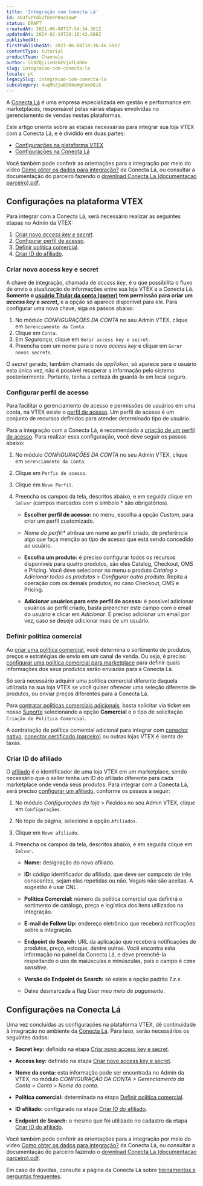 ```yaml
---
title: 'Integração com Conecta Lá'
id: 403fvPYdv2f6VeP0na3awP
status: DRAFT
createdAt: 2021-06-08T17:54:34.361Z
updatedAt: 2024-02-19T20:16:43.888Z
publishedAt: 
firstPublishedAt: 2021-06-08T18:36:46.591Z
contentType: tutorial
productTeam: Channels
author: 5l9ZQjiivHzkEVjafL4O6v
slug: integracao-com-conecta-la
locale: pt
legacySlug: integracao-com-conecta-la
subcategory: 4uqMnZjwBO04uWgCom8QiA
---
```


A [Conecta Lá](https://www.conectala.com.br/) é uma empresa especializada em gestão e performance em marketplaces, responsável pelas várias etapas envolvidas no gerenciamento de vendas nestas plataformas.

Este artigo orienta sobre as etapas necessárias para integrar sua loja VTEX com a Conecta Lá, e é dividido em duas partes:

- [Configurações na plataforma VTEX](#configuracoes-na-plataforma-vtex)
- [Configurações na Conecta Lá](#configuracoes-na-conecta-la)

<div class="alert alert-info">
Você também pode conferir as orientações para a integração por meio do vídeo <a href="https://conectala.agidesk.com/br/central-de-ajuda/como-obter-os-dados-para-integracao">Como obter os dados para integração?</a> da Conecta Lá, ou consultar a documentação do parceiro fazendo o <a href="https://drive.google.com/uc?export=download&id=1jbKK7fR68jfH6rBNmy-gq5d1lQZ-2cBs">download Conecta La (documentacao parceiro).pdf</a>.
</div>

## Configurações na plataforma VTEX

Para integrar com a Conecta Lá, será necessário realizar as seguintes etapas no Admin da VTEX:

1. [Criar novo _access key e secret_](#criar-novo-access-key-e-secret).
2. [Configurar perfil de acesso](#configurar-perfil-de-acesso).
3. [Definir política comercial](#definir-politica-comercial).
4. [Criar ID do afiliado](#criar-id-do-afiliado).

### Criar novo access key e secret

A chave de integração, chamada de _access key_, é o que possibilita o fluxo de envio e atualização de informações entre sua loja VTEX e a Conecta Lá. **Somente o [usuário Titular da conta (owner)](https://help.vtex.com/pt/tracks/contas-e-permissoes--5PxyAgZrtiYlaYZBTlhJ2A/56Bd0KpwbvAji1aFs94xdA?&utm_source=autocomplete) tem permissão para criar um _access key_ e _secret_,** e a opção só aparece disponível para ele. Para configurar uma nova chave, siga os passos abaixo:

1. No módulo _CONFIGURAÇÕES DA CONTA_ no seu Admin VTEX, clique em `Gerenciamento da Conta`.
2. Clique em `Conta`.
3. Em _Segurança_, clique em `Gerar access key e secret`.
4. Preencha com um nome para o novo _access key_ e clique em `Gerar novos secrets`.

<div class="alert alert-danger">
O <i/>secret</i> gerado, também chamado de <i/>appToken</i>, só aparece para o usuário esta única vez, não é possível recuperar a informação pelo sistema posteriormente. Portanto, tenha a certeza de guardá-lo em local seguro.
</div>

### Configurar perfil de acesso

Para facilitar o gerenciamento de acesso e permissões de usuários em uma conta, na VTEX existe o [perfil de acesso](https://help.vtex.com/pt/tutorial/perfis-de-acesso--7HKK5Uau2H6wxE1rH5oRbc). Um perfil de acesso é um conjunto de recursos definidos para atender determinado tipo de usuário.

Para a integração com a Conecta Lá, é recomendada a [criação de um perfil de acesso](https://help.vtex.com/pt/tutorial/perfis-de-acesso--7HKK5Uau2H6wxE1rH5oRbc#criando-um-perfil-de-acesso). Para realizar essa configuração, você deve seguir os passos abaixo:

1. No módulo _CONFIGURAÇÕES DA CONTA_ no seu Admin VTEX, clique em `Gerenciamento da Conta`.
2. Clique em `Perfis de acesso`.
3. Clique em `Novo Perfil`.
4. Preencha os campos da tela, descritos abaixo, e em seguida clique em `Salvar` (campos marcados com o símbolo * são obrigatórios).

   - **Escolher perfil de acesso:** no menu, escolha a opção _Custom_, para criar um perfil customizado.

   - **Nome do perfil*:** atribua um nome ao perfil criado, de preferência algo que faça menção ao tipo de acesso que está sendo concedido ao usuário.

   - **Escolha um produto:** é preciso configurar todos os recursos disponíveis para quatro produtos, são eles Catalog, Checkout, OMS e Pricing. Você deve selecionar no menu o produto _Catalog > Adicionar todos os produtos > Configurar outro produto_. Repita a operação com os demais produtos, no caso Checkout, OMS e Pricing.

   - **Adicionar usuários para este perfil de acesso:** é possível adicionar usuários ao perfil criado, basta preencher este campo com o email do usuário e clicar em _Adicionar_. É preciso adicionar um email por vez, caso se deseje adicionar mais de um usuário.

### Definir política comercial

Ao [criar uma política comercial](https://help.vtex.com/pt/tutorial/o-que-e-uma-politica-comercial--563tbcL0TYKEKeOY4IAgAE), você determina o sortimento de produtos, preços e estratégias de envio em um canal de venda. Ou seja, é preciso [configurar uma política comercial para marketplace](https://help.vtex.com/pt/tutorial/configurando-a-politica-comercial-para-marketplace/) para definir quais informações dos seus produtos serão enviadas para a Conecta Lá.

Só será necessário adquirir uma política comercial diferente daquela utilizada na sua loja VTEX se você quiser oferecer uma seleção diferente de produtos, ou enviar preços diferentes para a Conecta Lá.

Para [contratar políticas comerciais adicionais](https://help.vtex.com/pt/tutorial/contratacao-de-politica-comercial-adicional--61vuFOw4yGh6nwSmkLJL1X), basta solicitar via ticket em nosso [Suporte](https://help.vtex.com/pt/support) selecionando a opção **Comercial** e o tipo de solicitação `Criação de Política Comercial`.

A contratação de política comercial adicional para integrar com [conector nativo](https://help.vtex.com/pt/tutorial/estrategias-de-marketplace-na-vtex--tutorials_402#integrado-a-conector-nativo-vtex), [conector certificado (parceiro)](https://help.vtex.com/pt/tutorial/estrategias-de-marketplace-na-vtex--tutorials_402#integrado-a-conector-certificado-parceiro) ou outras lojas VTEX é isenta de taxas.

### Criar ID do afiliado

O [afiliado](https://help.vtex.com/pt/tutorial/o-que-e-afiliado--4bN3e1YarSEammk2yOeMc0) é o identificador de uma loja VTEX em um marketplace, sendo necessário que o seller tenha um ID do afiliado diferente para cada marketplace onde venda seus produtos. Para integrar com a Conecta Lá, será preciso [configurar um afiliado](https://help.vtex.com/pt/tutorial/como-configurar-afiliado--tutorials_187), conforme os passos a seguir:

1. No módulo _Configurações da loja_ > _Pedidos_ no seu Admin VTEX, clique em `Configurações`.
3. No topo da página, selecione a opção `Afiliados`.
4. Clique em `Novo afiliado`.
5. Preencha os campos da tela, descritos abaixo, e em seguida clique em `Salvar`.

   - **Nome:** designação do novo afiliado.

   - **ID:** código identificador do afiliado, que deve ser composto de três consoantes, sejam elas repetidas ou não. Vogais não são aceitas. A sugestão é usar CNL.

   - **Política Comercial:** número da política comercial que definirá o sortimento de catálogo, preço e logística dos itens utilizados na integração.

   - **E-mail de Follow Up:** endereço eletrônico que receberá notificações sobre a integração.

   - **Endpoint de Search:** URL da aplicação que receberá notificações de produtos, preço, estoque, dentre outras. Você encontra esta informação no painel da Conecta Lá, e deve preenchê-la respeitando o uso de maiúsculas e minúsculas, pois o campo é _case sensitive_.

   - **Versão do Endpoint de Search:** só existe a opção padrão _1.x.x_.

   - Deixe desmarcada a flag _Usar meu meio de pagamento_.

## Configurações na Conecta Lá

Uma vez concluídas as configurações na plataforma VTEX, dê continuidade à integração no ambiente da [Conecta Lá](https://www.conectala.com.br/). Para isso, serão necessários os seguintes dados:

- **Secret key:** definido na etapa [Criar novo access key e secret](#criar-novo-access-key-e-secret).

- **Access key:** definido na etapa [Criar novo access key e secret](#criar-novo-access-key-e-secret).

- **Nome da conta:** esta informação pode ser encontrada no Admin da VTEX, no módulo _CONFIGURAÇÃO DA CONTA > Gerenciamento da Conta > Conta > Nome da conta_.

- **Política comercial:** determinada na etapa [Definir política comercial](#definir-politica-comercial).

- **ID afiliado:** configurado na etapa [Criar ID do afiliado](#criar-id-do-afiliado).

- **Endpoint de Search:** o mesmo que foi utilizado no cadastro da etapa [Criar ID do afiliado](#criar-id-do-afiliado).

<div class="alert alert-info">
Você também pode conferir as orientações para a integração por meio do vídeo <a href="https://conectala.agidesk.com/br/central-de-ajuda/como-obter-os-dados-para-integracao">Como obter os dados para integração?</a> da Conecta Lá, ou consultar a documentação do parceiro fazendo o <a href="https://drive.google.com/uc?export=download&id=1jbKK7fR68jfH6rBNmy-gq5d1lQZ-2cBs">download Conecta La (documentacao parceiro).pdf</a>.
</div>

Em caso de dúvidas, consulte a página da Conecta Lá sobre [treinamentos e perguntas frequentes](https://conectala.agidesk.com/br/central-de-ajuda).
